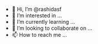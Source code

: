 - 👋 Hi, I’m @rashidasf
- 👀 I’m interested in ...
- 🌱 I’m currently learning ...
- 💞️ I’m looking to collaborate on ...
- 📫 How to reach me ...

<!---
rashidasf/rashidasf is a ✨ special ✨ repository because its `README.md` (this file) appears on your GitHub profile.
You can click the Preview link to take a look at your changes.
--->

